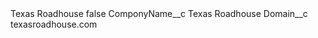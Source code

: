 <?xml version="1.0" encoding="UTF-8"?>
<CustomMetadata xmlns="http://soap.sforce.com/2006/04/metadata" xmlns:xsi="http://www.w3.org/2001/XMLSchema-instance" xmlns:xsd="http://www.w3.org/2001/XMLSchema">
    <label>Texas Roadhouse</label>
    <protected>false</protected>
    <values>
        <field>ComponyName__c</field>
        <value xsi:type="xsd:string">Texas Roadhouse</value>
    </values>
    <values>
        <field>Domain__c</field>
        <value xsi:type="xsd:string">texasroadhouse.com</value>
    </values>
</CustomMetadata>
